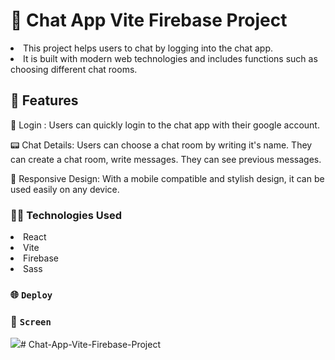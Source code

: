 # 💬 Chat App Vite Firebase Project

<li>This project helps users to chat by logging into the chat app.</li>
<li>It is built with modern web technologies and includes functions such as choosing different chat rooms.</li>

## 🚀 Features

📩 Login : Users can quickly login to the chat app with their google account.

📟 Chat Details: Users can choose a chat room by writing it's name. They can create a chat room, write messages. They can see previous messages.

📱 Responsive Design: With a mobile compatible and stylish design, it can be used easily on any device.

### 👩‍💻 Technologies Used

<li>React</li>
<li>Vite</li>
<li>Firebase</li>
<li>Sass</li>

### 🌐 `Deploy`



### 🎥 `Screen`

![](chat.gif)# Chat-App-Vite-Firebase-Project
